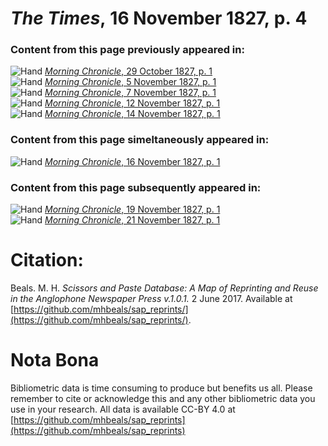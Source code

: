 # *The Times*, 16 November 1827, p. 4  
  
### Content from this page previously appeared in:  
![Hand](http://scissorsandpaste.net/wp-content/uploads/2017/06/smallhandpointer.png) [*Morning Chronicle*, 29 October 1827, p. 1](https://mhbeals.github.io/sap_html/Morning-Chronicle/Morning-Chronicle-29-October-1827-p-1)  
![Hand](http://scissorsandpaste.net/wp-content/uploads/2017/06/smallhandpointer.png) [*Morning Chronicle*, 5 November 1827, p. 1](https://mhbeals.github.io/sap_html/Morning-Chronicle/Morning-Chronicle-5-November-1827-p-1)  
![Hand](http://scissorsandpaste.net/wp-content/uploads/2017/06/smallhandpointer.png) [*Morning Chronicle*, 7 November 1827, p. 1](https://mhbeals.github.io/sap_html/Morning-Chronicle/Morning-Chronicle-7-November-1827-p-1)  
![Hand](http://scissorsandpaste.net/wp-content/uploads/2017/06/smallhandpointer.png) [*Morning Chronicle*, 12 November 1827, p. 1](https://mhbeals.github.io/sap_html/Morning-Chronicle/Morning-Chronicle-12-November-1827-p-1)  
![Hand](http://scissorsandpaste.net/wp-content/uploads/2017/06/smallhandpointer.png) [*Morning Chronicle*, 14 November 1827, p. 1](https://mhbeals.github.io/sap_html/Morning-Chronicle/Morning-Chronicle-14-November-1827-p-1)  
  
### Content from this page simeltaneously appeared in:  
![Hand](http://scissorsandpaste.net/wp-content/uploads/2017/06/smallhandpointer.png) [*Morning Chronicle*, 16 November 1827, p. 1](https://mhbeals.github.io/sap_html/Morning-Chronicle/Morning-Chronicle-16-November-1827-p-1)  
  
### Content from this page subsequently appeared in:  
![Hand](http://scissorsandpaste.net/wp-content/uploads/2017/06/smallhandpointer.png) [*Morning Chronicle*, 19 November 1827, p. 1](https://mhbeals.github.io/sap_html/Morning-Chronicle/Morning-Chronicle-19-November-1827-p-1)  
![Hand](http://scissorsandpaste.net/wp-content/uploads/2017/06/smallhandpointer.png) [*Morning Chronicle*, 21 November 1827, p. 1](https://mhbeals.github.io/sap_html/Morning-Chronicle/Morning-Chronicle-21-November-1827-p-1)  


# Citation: 

Beals. M. H. *Scissors and Paste Database: A Map of Reprinting and Reuse in the Anglophone Newspaper Press v.1.0.1.* 2 June 2017. Available at [https://github.com/mhbeals/sap_reprints/](https://github.com/mhbeals/sap_reprints/). 

# Nota Bona

Bibliometric data is time consuming to produce but benefits us all. Please remember to cite or acknowledge this and any other bibliometric data you use in your research. All data is available CC-BY 4.0 at [https://github.com/mhbeals/sap_reprints](https://github.com/mhbeals/sap_reprints)